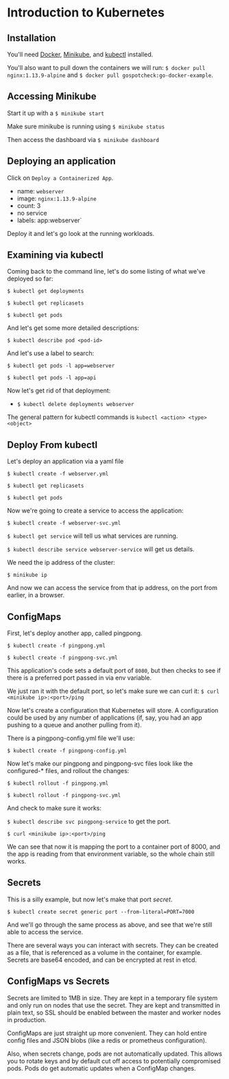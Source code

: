 # Introduction to Kubernetes

## Installation

You'll need [Docker](https://docs.docker.com/install/), [Minikube](https://kubernetes.io/docs/tasks/tools/install-minikube/), and [kubectl](https://kubernetes.io/docs/tasks/tools/install-kubectl/) installed.

You'll also want to pull down the containers we will run: `$ docker pull nginx:1.13.9-alpine` and `$ docker pull gospotcheck:go-docker-example`.

## Accessing Minikube

Start it up with a `$ minikube start`

Make sure minikube is running using `$ minikube status`

Then access the dashboard via `$ minikube dashboard`

## Deploying an application

Click on `Deploy a Containerized App`.

* name: `webserver`
* image: `nginx:1.13.9-alpine`
* count: 3
* no service
* labels: app:webserver`

Deploy it and let's go look at the running workloads.

## Examining via kubectl

Coming back to the command line, let's do some listing of what we've deployed so far:

`$ kubectl get deployments`

`$ kubectl get replicasets`

`$ kubectl get pods`

And let's get some more detailed descriptions:

`$ kubectl describe pod <pod-id>`

And let's use a label to search:

`$ kubectl get pods -l app=webserver`

`$ kubectl get pods -l app=api`

Now let's get rid of that deployment:

* `$ kubectl delete deployments webserver`

The general pattern for kubectl commands is `kubectl <action> <type> <object>`

## Deploy From kubectl

Let's deploy an application via a yaml file

`$ kubectl create -f webserver.yml`

`$ kubectl get replicasets`

`$ kubectl get pods`

Now we're going to create a service to access the application:

`$ kubectl create -f webserver-svc.yml`

`$ kubectl get service` will tell us what services are running.

`$ kubectl describe service webserver-service` will get us details.

We need the ip address of the cluster:

`$ minikube ip`

And now we can access the service from that ip address, on the port from earlier, in a browser.

## ConfigMaps

First, let's deploy another app, called pingpong.

`$ kubectl create -f pingpong.yml`

`$ kubectl create -f pingpong-svc.yml`

This application's code sets a default port of `8080`, but then checks to see if there is a preferred port passed in via env variable.

We just ran it with the default port, so let's make sure we can curl it: `$ curl <minikube ip>:<port>/ping`

Now let's create a configuration that Kubernetes will store. A configuration could be used by any number of applications (if, say, you had an app pushing to a queue and another pulling from it).

There is a pingpong-config.yml file we'll use:

`$ kubectl create -f pingpong-config.yml`

Now let's make our pingpong and pingpong-svc files look like the configured-* files, and rollout the changes:

`$ kubectl rollout -f pingpong.yml`

`$ kubectl rollout -f pingpong-svc.yml`

And check to make sure it works:

`$ kubectl describe svc pingpong-service` to get the port.

`$ curl <minikube ip>:<port>/ping`

We can see that now it is mapping the port to a container port of 8000, and the app is reading from that environment variable, so the whole chain still works.

## Secrets

This is a silly example, but now let's make that port *secret*.

`$ kubectl create secret generic port --from-literal=PORT=7000`

And we'll go through the same process as above, and see that we're still able to access the service.

There are several ways you can interact with secrets. They can be created as a file, that is referenced as a volume in the container, for example. Secrets are base64 encoded, and can be encrypted at rest in etcd.

## ConfigMaps vs Secrets

Secrets are limited to 1MB in size. They are kept in a temporary file system and only run on nodes that use the secret. They are kept and transmitted in plain text, so SSL should be enabled between the master and worker nodes in production.

ConfigMaps are just straight up more convenient. They can hold entire config files and JSON blobs (like a redis or prometheus configuration).

Also, when secrets change, pods are not automatically updated. This allows you to rotate keys and by default cut off access to potentially compromised pods. Pods do get automatic updates when a ConfigMap changes.
